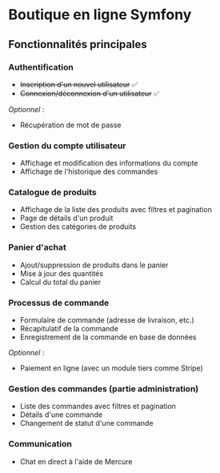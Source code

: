 # Boutique en ligne Symfony

## Fonctionnalités principales

### Authentification
- ~~Inscription d'un nouvel utilisateur~~ ✅
- ~~Connexion/déconnexion d'un utilisateur~~ ✅

_Optionnel_ :
- Récupération de mot de passe

### Gestion du compte utilisateur
- Affichage et modification des informations du compte
- Affichage de l'historique des commandes

### Catalogue de produits

- Affichage de la liste des produits avec filtres et pagination
- Page de détails d'un produit
- Gestion des catégories de produits

### Panier d'achat
- Ajout/suppression de produits dans le panier
- Mise à jour des quantités
- Calcul du total du panier

### Processus de commande
- Formulaire de commande (adresse de livraison, etc.)
- Récapitulatif de la commande
- Enregistrement de la commande en base de données

_Optionnel_ :
- Paiement en ligne (avec un module tiers comme Stripe)

### Gestion des commandes (partie administration)
- Liste des commandes avec filtres et pagination
- Détails d'une commande
- Changement de statut d'une commande

### Communication
- Chat en direct à l'aide de Mercure
